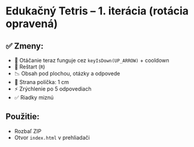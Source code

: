 # Edukačný Tetris – 1. iterácia (rotácia opravená)

## ✅ Zmeny:
- 🔼 Otáčanie teraz funguje cez `keyIsDown(UP_ARROW)` + cooldown
- 🔁 Reštart (`R`)
- 📉 Obsah pod plochou, otázky a odpovede
- 📏 Strana políčka: 1 cm
- ⚡ Zrýchlenie po 5 odpovediach
- ✅ Riadky miznú

## Použitie:
- Rozbaľ ZIP
- Otvor `index.html` v prehliadači
